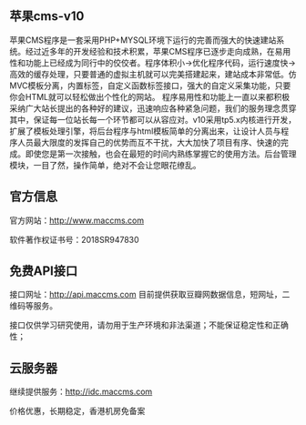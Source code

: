 ## 苹果cms-v10

苹果CMS程序是一套采用PHP+MYSQL环境下运行的完善而强大的快速建站系统。经过近多年的开发经验和技术积累，苹果CMS程序已逐步走向成熟，在易用性和功能上已经成为同行中的佼佼者。程序体积小->优化程序代码，运行速度快->高效的缓存处理，只要普通的虚拟主机就可以完美搭建起来，建站成本非常低。仿MVC模板分离，内置标签，自定义函数标签接口，强大的自定义采集功能，只要你会HTML就可以轻松做出个性化的网站。 程序易用性和功能上一直以来都积极采纳广大站长提出的各种好的建议，迅速响应各种紧急问题，我们的服务理念贯穿其中，保证每一位站长每一个环节都可以从容应对。v10采用tp5.x内核进行开发，扩展了模板处理引擎，将后台程序与html模板简单的分离出来，让设计人员与程序人员最大限度的发挥自己的优势而互不干扰，大大加快了项目有序、快速的完成。即使您是第一次接触，也会在最短的时间内熟练掌握它的使用方法。后台管理模块，一目了然，操作简单，绝对不会让您眼花缭乱。

## 官方信息

官方网站：http://www.maccms.com   

软件著作权证书号：2018SR947830

## 免费API接口

接口网址：http://api.maccms.com  目前提供获取豆瓣网数据信息，短网址，二维码等服务。

接口仅供学习研究使用，请勿用于生产环境和非法渠道；不能保证稳定性和正确性；


## 云服务器

继续提供服务：http://idc.maccms.com

价格优惠，长期稳定，香港机房免备案

